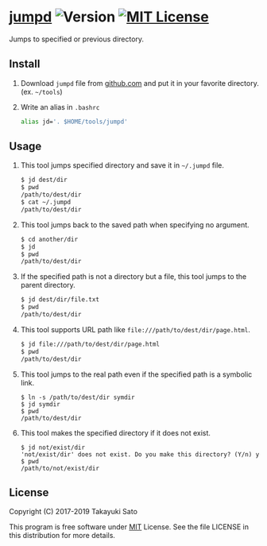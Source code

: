 # [jumpd][repo-url] ![Version][ver-img] [![MIT License][mit-img]][mit-url]

Jumps to specified or previous directory.

## Install

1. Download `jumpd` file from [github.com][repo-url] and put it in your favorite directory. (ex. `~/tools`)

2. Write an alias   in `.bashrc`

    ```sh
    alias jd='. $HOME/tools/jumpd'
    ```

## Usage

1. This tool jumps specified directory and save it in `~/.jumpd` file.

   ```sh
   $ jd dest/dir
   $ pwd
   /path/to/dest/dir
   $ cat ~/.jumpd
   /path/to/dest/dir
   ``` 

2. This tool jumps back to the saved path when specifying no argument.

    ```sh
    $ cd another/dir
    $ jd
    $ pwd
    /path/to/dest/dir
    ```

3. If the specified path is not a directory but a file, this tool jumps to the parent directory.

    ```sh
    $ jd dest/dir/file.txt
    $ pwd
    /path/to/dest/dir
    ```


3. This tool supports URL path like `file:///path/to/dest/dir/page.html`.

    ```sh
    $ jd file:///path/to/dest/dir/page.html
    $ pwd
    /path/to/dest/dir
    ```

4. This tool jumps to the real path even if the specified path is a symbolic link.

    ```
    $ ln -s /path/to/dest/dir symdir
    $ jd symdir
    $ pwd
    /path/to/dest/dir
    ```

5. This tool makes the specified directory if it does not exist.

    ```
    $ jd not/exist/dir
    'not/exist/dir' does not exist. Do you make this directory? (Y/n) y
    $ pwd
    /path/to/not/exist/dir
    ```

## License

Copyright (C) 2017-2019 Takayuki Sato

This program is free software under [MIT][mit-url] License.
See the file LICENSE in this distribution for more details.

[repo-url]: https://github.com/sttk/jumpd/
[ver-img]: https://img.shields.io/badge/version-0.2.0-blue.svg
[mit-img]: https://img.shields.io/badge/license-MIT-green.svg
[mit-url]: https://opensource.org/licenses/MIT
